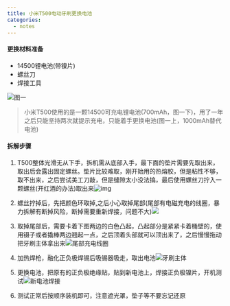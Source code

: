 ```yaml
---
title: 小米T500电动牙刷更换电池
categories: 
  - notes
---
```


#### 更换材料准备

* 14500锂电池(带镍片)
* 螺丝刀
* 焊接工具
<!-- more -->

![图一](https://fastly.jsdelivr.net/gh/BestJarvan/pic-imgs/imgs/202202281405875.jpeg)

> 小米T500使用的是一颗14500可充电锂电池(700mAh，图一下)，用了一年之后只能坚持两次就提示充电，只能着手更换电池(图一上，1000mAh替代电池)

#### 拆解步骤

1. T500整体光滑无从下手，拆机需从底部入手，最下面的垫片需要先取出来，取出后会露出固定螺丝。垫片比较难取，刚开始用的热熔胶，但是粘性不够，取不出来，之后尝试美工刀敲，但是缝隙太小没法搞，最后使用螺丝刀拧入一颗螺丝(开红酒的办法)取出来![img](https://fastly.jsdelivr.net/gh/BestJarvan/pic-imgs/imgs/202202281419590.com&app=2002&size=f9999,10000&q=a80&n=0&g=0n&fmt=jpeg)

2. 螺丝拧掉后，先把颜色环取掉,之后小心取掉尾部(尾部有电磁充电的线圈，暴力拆解有断掉风险，断掉需要重新焊接，问题不大)![](https://fastly.jsdelivr.net/gh/BestJarvan/pic-imgs/imgs/202202281408645.jpeg)

3. 取掉尾部后，需要卡着下图两边的白色凸起，凸起部分是紧紧卡着桶壁的，使用镊子或者撬棒两边翘起一点，之后顶着头部就可以顶出来了，之后慢慢拖动把牙刷主体拿出来![尾部充电线圈](https://fastly.jsdelivr.net/gh/BestJarvan/pic-imgs/imgs/202202281445076.JPG)

4. 加热焊枪，融化正负极焊锡后吸锡器吸走，取出电池![牙刷主体](https://fastly.jsdelivr.net/gh/BestJarvan/pic-imgs/imgs/202202281445817.JPG)

5. 更换电池，把原有的正负极绝缘贴，贴到新电池上，焊接正负极镍片，开机测试![新电池焊接](https://fastly.jsdelivr.net/gh/BestJarvan/pic-imgs/imgs/202202281447923.jpeg)

6. 测试正常后按顺序装机即可，注意遮光罩，垫子等不要忘记还原















